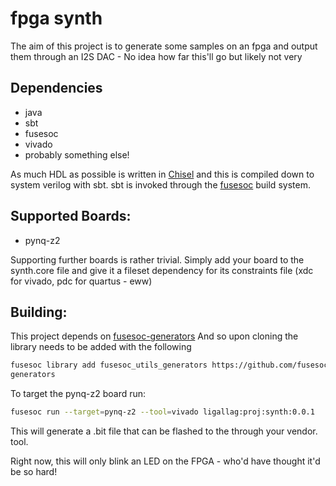 # fpga synth

The aim of this project is to generate some samples on an fpga and output them
through an I2S DAC - No idea how far this'll go but likely not very

## Dependencies

- java
- sbt
- fusesoc
- vivado
- probably something else!

As much HDL as possible is written in [Chisel](https://github.com/chipsalliance/chisel)
and this is compiled down to system verilog with sbt. sbt is invoked through the
[fusesoc](https://github.com/olofk/fusesoc) build system.

## Supported Boards:

- pynq-z2

Supporting further boards is rather trivial. Simply add your board to the
synth.core file and give it a fileset dependency for its constraints file
(xdc for vivado, pdc for quartus - eww)

## Building:
 
This project depends on [fusesoc-generators](https://github.com/fusesoc/fusesoc-generators)
And so upon cloning the library needs to be added with the following

``` zsh
fusesoc library add fusesoc_utils_generators https://github.com/fusesoc/fusesoc-
generators
```

To target the pynq-z2 board run:
``` zsh
fusesoc run --target=pynq-z2 --tool=vivado ligallag:proj:synth:0.0.1
```
This will generate a .bit file that can be flashed to the through your vendor.
tool.

Right now, this will only blink an LED on the FPGA - who'd have thought it'd be so hard!
